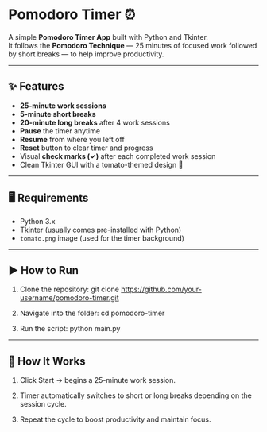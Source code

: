 # Pomodoro Timer ⏰

A simple **Pomodoro Timer App** built with Python and Tkinter.  
It follows the **Pomodoro Technique** — 25 minutes of focused work followed by short breaks — to help improve productivity.

---

## ✨ Features
- **25-minute work sessions**
- **5-minute short breaks**
- **20-minute long breaks** after 4 work sessions
- **Pause** the timer anytime
- **Resume** from where you left off
- **Reset** button to clear timer and progress
- Visual **check marks (✓)** after each completed work session
- Clean Tkinter GUI with a tomato-themed design 🍅

---

## 🖥️ Requirements
- Python 3.x
- Tkinter (usually comes pre-installed with Python)
- `tomato.png` image (used for the timer background)

---

## ▶️ How to Run
1. Clone the repository:
git clone https://github.com/your-username/pomodoro-timer.git

2. Navigate into the folder:
cd pomodoro-timer

3. Run the script:
python main.py

---

## 🎯 How It Works

1. Click Start → begins a 25-minute work session.

2. Timer automatically switches to short or long breaks depending on the session cycle.

3. Repeat the cycle to boost productivity and maintain focus.

